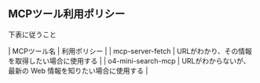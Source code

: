 ## MCPツール利用ポリシー

下表に従うこと

| MCPツール名 | 利用ポリシー |
| mcp-server-fetch | URLがわかり、その情報を取得したい場合に使用する |
| o4-mini-search-mcp | URLがわからないが、最新の Web 情報を知りたい場合に使用する |

